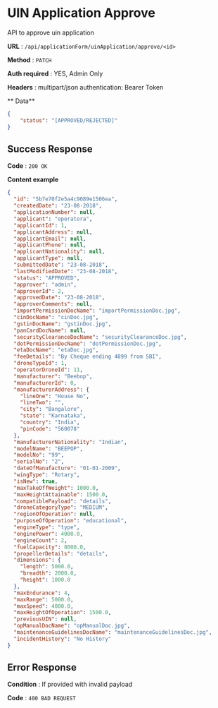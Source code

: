 # UIN Application Approve

API to approve uin application

**URL** : `/api/applicationForm/uinApplication/approve/<id>`

**Method** : `PATCH`

**Auth required** : YES, Admin Only

**Headers** : multipart/json authentication: Bearer Token

** Data**

```json
{
	"status": "[APPROVED/REJECTED]"
}
```


## Success Response

**Code** : `200 OK`

**Content example**

```json
{
  "id": "5b7e70f2e5a4c9089e1506ea",
  "createdDate": "23-08-2018",
  "applicationNumber": null,
  "applicant": "operatora",
  "applicantId": 1,
  "applicantAddress": null,
  "applicantEmail": null,
  "applicantPhone": null,
  "applicantNationality": null,
  "applicantType": null,
  "submittedDate": "23-08-2018",
  "lastModifiedDate": "23-08-2018",
  "status": "APPROVED",
  "approver": "admin",
  "approverId": 2,
  "approvedDate": "23-08-2018",
  "approverComments": null,
  "importPermissionDocName": "importPermissionDoc.jpg",
  "cinDocName": "cinDoc.jpg",
  "gstinDocName": "gstinDoc.jpg",
  "panCardDocName": null,
  "securityClearanceDocName": "securityClearanceDoc.jpg",
  "dotPermissionDocName": "dotPermissionDoc.jpg",
  "etaDocName": "etaDoc.jpg",
  "feeDetails": "By Cheque ending 4899 from SBI",
  "droneTypeId": 1,
  "operatorDroneId": 11,
  "manufacturer": "Beebop",
  "manufacturerId": 0,
  "manufacturerAddress": {
    "lineOne": "House No",
    "lineTwo": "",
    "city": "Bangalore",
    "state": "Karnataka",
    "country": "India",
    "pinCode": "560078"
  },
  "manufacturerNationality": "Indian",
  "modelName": "BEEPOP",
  "modelNo": "99",
  "serialNo": "2",
  "dateOfManufacture": "01-01-2009",
  "wingType": "Rotary",
  "isNew": true,
  "maxTakeOffWeight": 1000.0,
  "maxHeightAttainable": 1500.0,
  "compatiblePayload": "details",
  "droneCategoryType": "MEDIUM",
  "regionOfOperation": null,
  "purposeOfOperation": "educational",
  "engineType": "type",
  "enginePower": 4000.0,
  "engineCount": 2,
  "fuelCapacity": 8000.0,
  "propellerDetails": "details",
  "dimensions": {
    "length": 5000.0,
    "breadth": 2000.0,
    "height": 1000.0
  },
  "maxEndurance": 4,
  "maxRange": 5000.0,
  "maxSpeed": 4000.0,
  "maxHeightOfOperation": 1500.0,
  "previousUIN": null,
  "opManualDocName": "opManualDoc.jpg",
  "maintenanceGuidelinesDocName": "maintenanceGuidelinesDoc.jpg",
  "incidentHistory": "No History"
}
```

## Error Response

**Condition** : If provided with invalid payload

**Code** : `400 BAD REQUEST`



